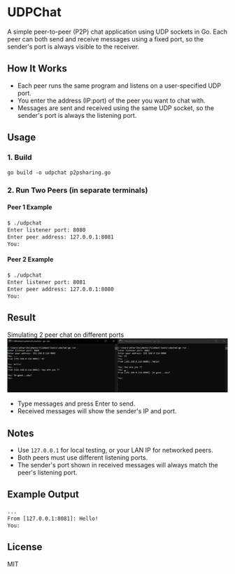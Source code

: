 # UDPChat

A simple peer-to-peer (P2P) chat application using UDP sockets in Go. Each peer can both send and receive messages using a fixed port, so the sender's port is always visible to the receiver.

## How It Works
- Each peer runs the same program and listens on a user-specified UDP port.
- You enter the address (IP:port) of the peer you want to chat with.
- Messages are sent and received using the same UDP socket, so the sender's port is always the listening port.

## Usage

### 1. Build
```
go build -o udpchat p2psharing.go
```

### 2. Run Two Peers (in separate terminals)

#### Peer 1 Example
```
$ ./udpchat
Enter listener port: 8080
Enter peer address: 127.0.0.1:8081
You: 
```

#### Peer 2 Example
```
$ ./udpchat
Enter listener port: 8081
Enter peer address: 127.0.0.1:8080
You: 
```

## Result
Simulating 2 peer chat on different ports
![alt text](image.png)
- Type messages and press Enter to send.
- Received messages will show the sender's IP and port.

## Notes
- Use `127.0.0.1` for local testing, or your LAN IP for networked peers.
- Both peers must use different listening ports.
- The sender's port shown in received messages will always match the peer's listening port.

## Example Output
```
...
From [127.0.0.1:8081]: Hello!
You: 
```

## License
MIT
